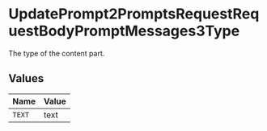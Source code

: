 # UpdatePrompt2PromptsRequestRequestBodyPromptMessages3Type

The type of the content part.


## Values

| Name   | Value  |
| ------ | ------ |
| `TEXT` | text   |